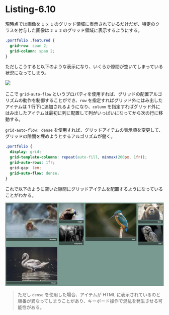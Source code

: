 # Listing-6.10

現時点では画像を `1 x 1` のグリッド領域に表示されているだけだが、特定のクラスを付与した画像は `2 x 2` のグリッド領域に表示するようにする。

```css
.portfolio .featured {
  grid-row: span 2;
  grid-column: span 2;
}
```

ただしこうすると以下のような表示になり、いくらか隙間が空いてしまっている状況になってしまう。

![](assets/2021-10-25-23-23-29.png)

ここで `grid-auto-flow` というプロパティを使用すれば、グリッドの配置アルゴリズムの動作を制御することができ、`row` を指定すればグリッド外にはみ出したアイテムは 1 行下に追加されるようになり、`column` を指定すればグリッド外にはみ出したアイテムは最初に列に配置して列がいっぱいになってから次の行に移動する。

`grid-auto-flow: dense` を使用すれば、グリッドアイテムの表示順を変更して、グリッドの隙間を埋めようとするアルゴリズムが働く。

```css
.portfolio {
  display: grid;
  grid-template-columns: repeat(auto-fill, minmax(200px, 1fr));
  grid-auto-rows: 1fr;
  grid-gap: 1em;
  grid-auto-flow: dense;
}
```

これで以下のように空いた隙間にグリッドアイテムを配置するようになっていることがわかる。

![](assets/2021-10-25-23-29-58.png)

> ただし `dense` を使用した場合、アイテムが HTML に表示されているのと順番が異なってしまうことがあり、キーボード操作で混乱を発生させる可能性がある。
